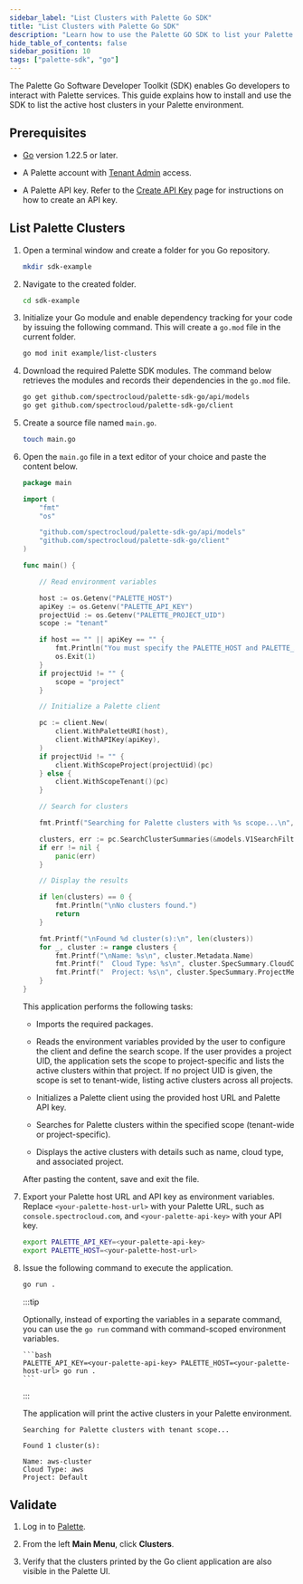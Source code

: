 ```yaml
---
sidebar_label: "List Clusters with Palette Go SDK"
title: "List Clusters with Palette Go SDK"
description: "Learn how to use the Palette GO SDK to list your Palette host clusters."
hide_table_of_contents: false
sidebar_position: 10
tags: ["palette-sdk", "go"]
---
```


The Palette Go Software Developer Toolkit (SDK) enables Go developers to interact with Palette services. This guide
explains how to install and use the SDK to list the active host clusters in your Palette environment.

## Prerequisites

- [Go](https://go.dev/doc/install) version 1.22.5 or later.

- A Palette account with [Tenant Admin](../../tenant-settings/tenant-settings.md) access.

- A Palette API key. Refer to the [Create API Key](../../user-management/authentication/api-key/create-api-key.md) page
  for instructions on how to create an API key.

## List Palette Clusters

1.  Open a terminal window and create a folder for you Go repository.

    ```bash
    mkdir sdk-example
    ```

2.  Navigate to the created folder.

    ```bash
    cd sdk-example
    ```

3.  Initialize your Go module and enable dependency tracking for your code by issuing the following command. This will
    create a `go.mod` file in the current folder.

    ```bash
    go mod init example/list-clusters
    ```

4.  Download the required Palette SDK modules. The command below retrieves the modules and records their dependencies in
    the `go.mod` file.

    ```bash
    go get github.com/spectrocloud/palette-sdk-go/api/models
    go get github.com/spectrocloud/palette-sdk-go/client
    ```

5.  Create a source file named `main.go`.

    ```bash
    touch main.go
    ```

6.  Open the `main.go` file in a text editor of your choice and paste the content below.

    ```go
    package main

    import (
        "fmt"
        "os"

        "github.com/spectrocloud/palette-sdk-go/api/models"
        "github.com/spectrocloud/palette-sdk-go/client"
    )

    func main() {

        // Read environment variables

        host := os.Getenv("PALETTE_HOST")
        apiKey := os.Getenv("PALETTE_API_KEY")
        projectUid := os.Getenv("PALETTE_PROJECT_UID")
        scope := "tenant"

        if host == "" || apiKey == "" {
            fmt.Println("You must specify the PALETTE_HOST and PALETTE_API_KEY environment variables.")
            os.Exit(1)
        }
        if projectUid != "" {
            scope = "project"
        }

        // Initialize a Palette client

        pc := client.New(
            client.WithPaletteURI(host),
            client.WithAPIKey(apiKey),
        )
        if projectUid != "" {
            client.WithScopeProject(projectUid)(pc)
        } else {
            client.WithScopeTenant()(pc)
        }

        // Search for clusters

        fmt.Printf("Searching for Palette clusters with %s scope...\n", scope)

        clusters, err := pc.SearchClusterSummaries(&models.V1SearchFilterSpec{}, []*models.V1SearchFilterSortSpec{})
        if err != nil {
            panic(err)
        }

        // Display the results

        if len(clusters) == 0 {
            fmt.Println("\nNo clusters found.")
            return
        }

        fmt.Printf("\nFound %d cluster(s):\n", len(clusters))
        for _, cluster := range clusters {
            fmt.Printf("\nName: %s\n", cluster.Metadata.Name)
            fmt.Printf("  Cloud Type: %s\n", cluster.SpecSummary.CloudConfig.CloudType)
            fmt.Printf("  Project: %s\n", cluster.SpecSummary.ProjectMeta.Name)
        }
    }
    ```

    This application performs the following tasks:

    - Imports the required packages.

    - Reads the environment variables provided by the user to configure the client and define the search scope. If the
      user provides a project UID, the application sets the scope to project-specific and lists the active clusters
      within that project. If no project UID is given, the scope is set to tenant-wide, listing active clusters across
      all projects.

    - Initializes a Palette client using the provided host URL and Palette API key.

    - Searches for Palette clusters within the specified scope (tenant-wide or project-specific).

    - Displays the active clusters with details such as name, cloud type, and associated project.

    After pasting the content, save and exit the file.

7.  Export your Palette host URL and API key as environment variables. Replace `<your-palette-host-url>` with your
    Palette URL, such as `console.spectrocloud.com`, and `<your-palette-api-key>` with your API key.

    ```bash
    export PALETTE_API_KEY=<your-palette-api-key>
    export PALETTE_HOST=<your-palette-host-url>
    ```

8.  Issue the following command to execute the application.

    ```bash
    go run .
    ```

    :::tip

    Optionally, instead of exporting the variables in a separate command, you can use the `go run` command with
    command-scoped environment variables.

        ```bash
        PALETTE_API_KEY=<your-palette-api-key> PALETTE_HOST=<your-palette-host-url> go run .
        ```

    :::

    The application will print the active clusters in your Palette environment.

    ```text hideClipboard
    Searching for Palette clusters with tenant scope...

    Found 1 cluster(s):

    Name: aws-cluster
    Cloud Type: aws
    Project: Default
    ```

## Validate

1. Log in to [Palette](https://console.spectrocloud.com/).

2. From the left **Main Menu**, click **Clusters**.

3. Verify that the clusters printed by the Go client application are also visible in the Palette UI.
